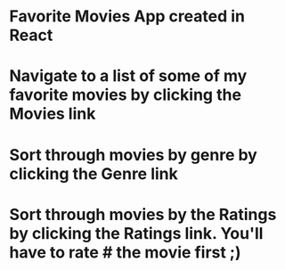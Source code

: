 # Favorite Movies App created in React

# Navigate to a list of some of my favorite movies by clicking the Movies link
# Sort through movies by genre by clicking the Genre link
# Sort through movies by the Ratings by clicking the Ratings link. You'll have to rate # the movie first ;)
